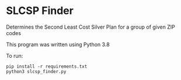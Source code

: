 # SLCSP Finder

Determines the Second Least Cost Silver Plan for a group of given ZIP codes

This program was written using Python 3.8

To run:
```
pip install -r requirements.txt
python3 slcsp_finder.py
```